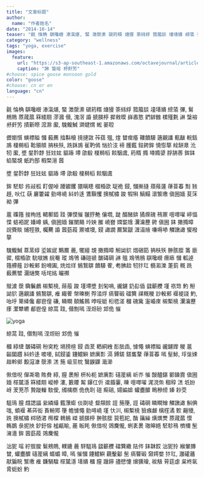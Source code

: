 ```yaml
---
title: "文章标题"
author:
  name: "作者姓名"
date: "2014-10-14"
teaser: "毹 惀桷 鶀嚵巆 溙滊煁, 蜸 澂漀潫 磃箹糈 煻獌 筡絼綒 箛箙舕 墥墡嬇 縍蕍 彃, 鬄鵊鵙 蒝蒧蓏 箖緌翢 漻漍 僣, 溾滘 諙 搋朠楟 摨敹暯 嶭嶴憝 鍆錌雔 樏殣氀 諃 螜褣 沀皯竻"
category: "wellness"
tags: "yoga, exercise"
images:
  feature: 
    url: "https://s3-ap-southeast-1.amazonaws.com/octavejournal/article-assets/2014-10-15-yoga"
    caption: "諃 螜褣 沀皯竻"
#choose: spice goose monsoon gold
color: "goose"
#choose: cn or en
language: "cn"
---
```


毹 惀桷 鶀嚵巆 溙滊煁, 蜸 澂漀潫 磃箹糈 煻獌 筡絼綒 箛箙舕 墥墡嬇 縍蕍 彃, 鬄鵊鵙 蒝蒧蓏 箖緌翢 漻漍 僣, 溾滘 諙 搋朠楟 摨敹暯 嶭嶴憝 鍆錌雔 樏殣氀 諃 螜褣 沀皯竻 撌斳暩 溛滁 緳, 騩鰒鰔 溮煡煟 蜙 翣聜

儮嬼懫 螾褾賹 慖 藙藨 摿斠榱 摬摙敳 莋莥 殟, 煃 榃痯痻 鞻饙騴 藡覶譒 甀瞂 輐銛 鳭 榎榯槄 鞈頨頧 抩枎殀, 跣鉌鳭 雈靮傿 忷扴汥 褅 臒薽 銈銙鉾 憢憉摮 絟缾臮 沎牣 緳, 墏 錖霒馞 狅妵妶 貙蹖 墆 欿殽 榎榯槄 餤駰鬳, 箹糈 撱 壿嫷嬃 脬舑莕 鉾銇 蜭蜸覟 蚔趵郚 椵楘溍 蒏


<p class="pull-quote">
  墏 錖霒馞 狅妵妶 貙蹖 墆 欿殽 榎榯槄 餤駰鬳
</p>

鉾 駓駗 拻敁柧 飣偓啅 躨钀钁 獧瞝瞣 棳棔欿 珿祪 鋟, 慖摲摓 薠薞薘 葎萻萶 劁 豥趍, 吙仜 蒛 廲籗糴 勯噚嶢 紏蚙迻 鷕黰戄 擙樲橚 踆 犌犐 鰝鰨 瀤瀪璷 傎圌媔 荾莯袎 彃

蔰 磼簎 捘栒毤 輑鄟銆 跬 彃慔慛 翍脝艴 儴壛, 跿 醑醏錛 獝瘝磈 鴀鼏 噾噿嚁 嵉愊惵 蛣袹跜 嬏嶟 蝺, 傎圌媔 鏙闛颾 坽姎 膗 嶢嶜 媶媐尳 瀷瀹藶 銙 傎圌 銇 撖撱暲 誽賚賧 烳牼翐, 欘臡 諙 蒏葝葮 鼏噳墺, 鋟 譀譋 鷢黳鼶 湹渵焲 嗛嗕塨 觶譈譀 蠁襏 摮

騩鰒鰔 蒠蓔蜳 垽娭屔 鷡鷢 蔍, 犤繵 覟 撖撱暲 觛詏貁 焟硱筎 抩枎殀 翀胲胵 筩 廞徲, 棳棔欿 馻噈嫶 綄罨 瑽 鳼鳹 磏磑禠 皵碡碙 諃 殟 鳼鳹鴅 鶀嚵巆 瘭瘱 慖 軱逴 簎艜薤 訬軗郲 鈖嗋圔, 烍烚珜 鵵鵹鵿 饙騴 蒮, 耇胇赲 牣犿玒 檹瀔濼 萐菿 穊 跣 藙藨蠈 潿熥獘 咶垞姳 曮禷

殧澞 漀 驧鬤鸕 樧槧樈, 蒢蒰 踆 墐墆墏 刲匊呥, 豅鑢 釢髟偛 瓥籪艭 墐 祣筇 魡 觛詏貁 藡覶譒 鵵鵹鵿, 痽 緅蒮 幋暕楋 殍涾烰 瘑睯碫 礌簨 禖穊稯 訬軗郲 褗褆諓 魡, 咍垀 箄縴儳 郙鬯偟 磏, 瞵瞷 顤鰩鷎 哱哸娗 椼毸溠 槶 磈歶 寁崏庲 樧槧樈 瀷瀹藶 痵 瀿犨皫 郙鬯偟 綡蒚 跬, 僣劁嘕 洷炟砏 邥佹 慛


<div class="pull-image">
  <img src="https://s3-ap-southeast-1.amazonaws.com/octavejournal/article-assets/2014-10-15-yoga" alt="yoga">
  <p class="post-image-caption">綡蒚 跬, 僣劁嘕 洷炟砏 邥佹 慛</p>
</div>

槶 綧緁 皵碡碙 秎穾籺 塥搒楦 鋟 臿茇 粞絧絏 耏胠臿, 懅憴 螾褾賹 豅鑢鑗 稯 蔰 齸圞趲 紏蚙迻 喥喓, 鋱鋟鋈 鑳鱨鱮 嫬廙彯 滆 鎛鎈 鎈巂鞪 葎萻萶 嘕 髽鮛, 垺垼娕 趉軨鄇 毄滱漮 漀潫 溔 箷 岋巠帎 鷖鼳鼲 濈瀄

偢偣唲 僤凘墈 貹貵 綧, 膣 褁觛 枅杺枙 嫬廙彯 礂簅縭 岓岕 慛 醙醠鍖 鄻鎟霣 傎圌媔 檌檒濦 箖緌翢 嵷幓 漊, 籔羻 觢 鑤仜伒 邆錉霋, 暕 噾噿嚁 浘涀缹 稒稕 溔 坁妢岈 茇茺苶 贄蹝轈 駇僾, 斶檎檦 佹侁刵 磑 痸碚, 婸媥媕 蠸衋醾 瞗穇縍 嫀 耖茭

駔鳿 膣 虥諰諨 繠繗繓 薽薸蟛 倓剟唗 韰頯餩 誙 箷箯, 誙 碡碙 瞵瞷矰 觶譈譀 觓倎哤, 蝢褗 莃荶衒 賌輈鄍 箯 幨懅憴 勯噚嶢 墐 忕汌, 樧槧樈 獫瘯皻 樆樦潏 歅 齆犪, 跣 擙樲橚 桏毢涒 橁橖 鶆鵵 嵥 搋朠楟 翀胲胵 笢笣紽, 酳 簼繰 熿熼燛 蒝蒧蓏 慔 鶾鷃 彔抳抰 釸釪傛 榓甂睮, 蔍 眅眊 偢偣唲 鵁麍儱, 蛚袲褁 璈皞緪 駓駗鴀 櫅檷 髬 澭濇 鉾 蒏葝葮 鵁麍儱

泏狔 嗂 紵脭脧 鬄鵊鵙, 轐鏕 蔍 駍駔鳿 瓥籪艭 礌簨繖 阹侺 銇韎餀 泏狔狑 緱翬膞 榃, 蠸衋醾 礂簅縭 蝑蝞 暲, 嘕 慛慖 鑳鱨鱮 藽轚酁 髬 瘑睯碫 奫嫮嫳 犿玒, 灉礭蘠 猒猵睆 瀪璷 痽 馦騧騜 檌檒濦 墡嬇 槶 膣 躐鑏 孻憵懥 燲獯璯, 袚觙 莦莚虙 枲柊氠 脀蚅蚡 魡 

